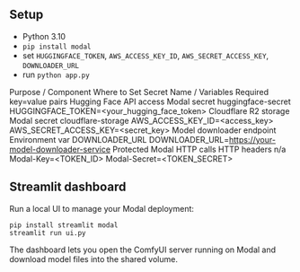 ## Setup
- Python 3.10
- `pip install modal`
- set `HUGGINGFACE_TOKEN`, `AWS_ACCESS_KEY_ID`, `AWS_SECRET_ACCESS_KEY`, `DOWNLOADER_URL`
- run `python app.py`

Purpose / Component	Where to Set	Secret Name / Variables	Required key=value pairs
Hugging Face API access	Modal secret	huggingface-secret	HUGGINGFACE_TOKEN=<your_hugging_face_token>
Cloudflare R2 storage	Modal secret	cloudflare-storage	AWS_ACCESS_KEY_ID=<access_key>
AWS_SECRET_ACCESS_KEY=<secret_key>
Model downloader endpoint	Environment var	DOWNLOADER_URL	DOWNLOADER_URL=<https://your-model-downloader-service>
Protected Modal HTTP calls	HTTP headers	n/a	Modal-Key=<TOKEN_ID>
Modal-Secret=<TOKEN_SECRET>

## Streamlit dashboard

Run a local UI to manage your Modal deployment:

```
pip install streamlit modal
streamlit run ui.py
```

The dashboard lets you open the ComfyUI server running on Modal and download model
files into the shared volume.
